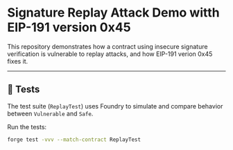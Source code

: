 # Signature Replay Attack Demo witth EIP-191 version 0x45

This repository demonstrates how a contract using insecure signature verification is vulnerable to replay attacks, and how EIP-191 verion 0x45 fixes it.

---

## 🔬 Tests

The test suite (`ReplayTest`) uses Foundry to simulate and compare behavior between `Vulnerable` and `Safe`.

Run the tests:

```bash
forge test -vvv --match-contract ReplayTest
```
